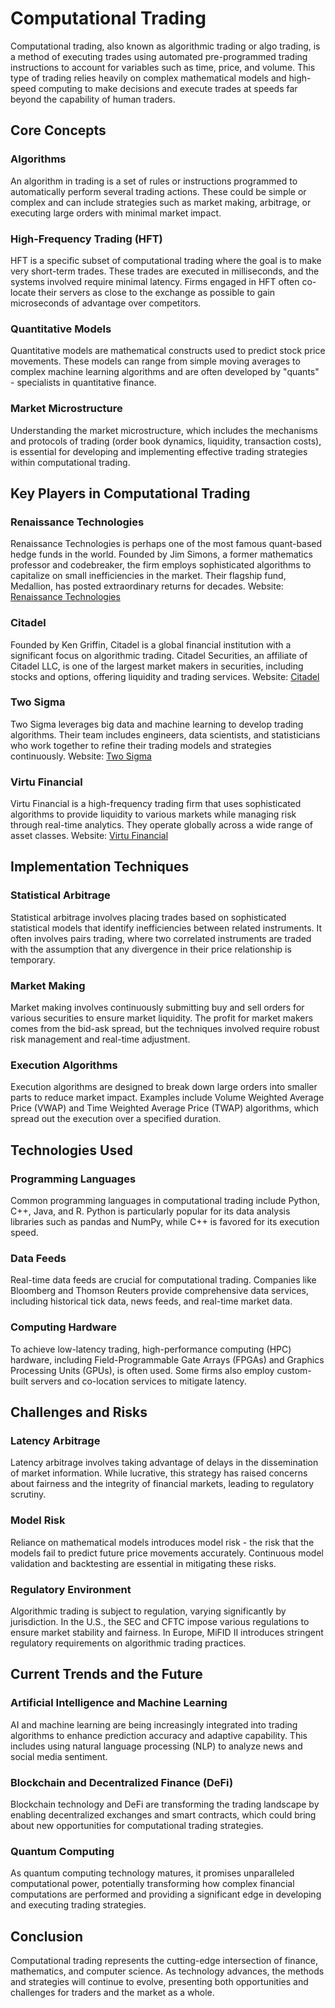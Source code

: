 # Computational Trading

Computational trading, also known as algorithmic trading or algo trading, is a method of executing trades using automated pre-programmed trading instructions to account for variables such as time, price, and volume. This type of trading relies heavily on complex mathematical models and high-speed computing to make decisions and execute trades at speeds far beyond the capability of human traders.

## Core Concepts

### Algorithms
An algorithm in trading is a set of rules or instructions programmed to automatically perform several trading actions. These could be simple or complex and can include strategies such as market making, arbitrage, or executing large orders with minimal market impact. 

### High-Frequency Trading (HFT)
HFT is a specific subset of computational trading where the goal is to make very short-term trades. These trades are executed in milliseconds, and the systems involved require minimal latency. Firms engaged in HFT often co-locate their servers as close to the exchange as possible to gain microseconds of advantage over competitors.

### Quantitative Models
Quantitative models are mathematical constructs used to predict stock price movements. These models can range from simple moving averages to complex machine learning algorithms and are often developed by "quants" - specialists in quantitative finance.

### Market Microstructure
Understanding the market microstructure, which includes the mechanisms and protocols of trading (order book dynamics, liquidity, transaction costs), is essential for developing and implementing effective trading strategies within computational trading.

## Key Players in Computational Trading

### Renaissance Technologies
Renaissance Technologies is perhaps one of the most famous quant-based hedge funds in the world. Founded by Jim Simons, a former mathematics professor and codebreaker, the firm employs sophisticated algorithms to capitalize on small inefficiencies in the market. Their flagship fund, Medallion, has posted extraordinary returns for decades.
Website: [Renaissance Technologies](https://www.rentec.com/)

### Citadel
Founded by Ken Griffin, Citadel is a global financial institution with a significant focus on algorithmic trading. Citadel Securities, an affiliate of Citadel LLC, is one of the largest market makers in securities, including stocks and options, offering liquidity and trading services.
Website: [Citadel](https://www.citadel.com/)

### Two Sigma
Two Sigma leverages big data and machine learning to develop trading algorithms. Their team includes engineers, data scientists, and statisticians who work together to refine their trading models and strategies continuously.
Website: [Two Sigma](https://www.twosigma.com/)

### Virtu Financial
Virtu Financial is a high-frequency trading firm that uses sophisticated algorithms to provide liquidity to various markets while managing risk through real-time analytics. They operate globally across a wide range of asset classes.
Website: [Virtu Financial](https://www.virtu.com/)

## Implementation Techniques

### Statistical Arbitrage
Statistical arbitrage involves placing trades based on sophisticated statistical models that identify inefficiencies between related instruments. It often involves pairs trading, where two correlated instruments are traded with the assumption that any divergence in their price relationship is temporary.

### Market Making
Market making involves continuously submitting buy and sell orders for various securities to ensure market liquidity. The profit for market makers comes from the bid-ask spread, but the techniques involved require robust risk management and real-time adjustment.

### Execution Algorithms
Execution algorithms are designed to break down large orders into smaller parts to reduce market impact. Examples include Volume Weighted Average Price (VWAP) and Time Weighted Average Price (TWAP) algorithms, which spread out the execution over a specified duration.

## Technologies Used

### Programming Languages
Common programming languages in computational trading include Python, C++, Java, and R. Python is particularly popular for its data analysis libraries such as pandas and NumPy, while C++ is favored for its execution speed.

### Data Feeds
Real-time data feeds are crucial for computational trading. Companies like Bloomberg and Thomson Reuters provide comprehensive data services, including historical tick data, news feeds, and real-time market data.

### Computing Hardware
To achieve low-latency trading, high-performance computing (HPC) hardware, including Field-Programmable Gate Arrays (FPGAs) and Graphics Processing Units (GPUs), is often used. Some firms also employ custom-built servers and co-location services to mitigate latency.

## Challenges and Risks

### Latency Arbitrage
Latency arbitrage involves taking advantage of delays in the dissemination of market information. While lucrative, this strategy has raised concerns about fairness and the integrity of financial markets, leading to regulatory scrutiny.

### Model Risk
Reliance on mathematical models introduces model risk - the risk that the models fail to predict future price movements accurately. Continuous model validation and backtesting are essential in mitigating these risks.

### Regulatory Environment
Algorithmic trading is subject to regulation, varying significantly by jurisdiction. In the U.S., the SEC and CFTC impose various regulations to ensure market stability and fairness. In Europe, MiFID II introduces stringent regulatory requirements on algorithmic trading practices.

## Current Trends and the Future

### Artificial Intelligence and Machine Learning
AI and machine learning are being increasingly integrated into trading algorithms to enhance prediction accuracy and adaptive capability. This includes using natural language processing (NLP) to analyze news and social media sentiment.

### Blockchain and Decentralized Finance (DeFi)
Blockchain technology and DeFi are transforming the trading landscape by enabling decentralized exchanges and smart contracts, which could bring about new opportunities for computational trading strategies.

### Quantum Computing
As quantum computing technology matures, it promises unparalleled computational power, potentially transforming how complex financial computations are performed and providing a significant edge in developing and executing trading strategies.

## Conclusion
Computational trading represents the cutting-edge intersection of finance, mathematics, and computer science. As technology advances, the methods and strategies will continue to evolve, presenting both opportunities and challenges for traders and the market as a whole.
